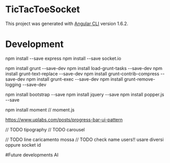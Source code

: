 # TicTacToeSocket

This project was generated with [Angular CLI](https://github.com/angular/angular-cli) version 1.6.2.

# Development
npm install --save express
npm install --save socket.io

npm install grunt --save-dev
npm install load-grunt-tasks --save-dev
npm install grunt-text-replace --save-dev
npm install grunt-contrib-compress --save-dev
npm install grunt-exec --save-dev
npm install grunt-remove-logging --save-dev

npm install bootstrap --save
npm install jquery --save
npm install popper.js --save

npm install moment // moment.js


https://www.uplabs.com/posts/progress-bar-ui-pattern

// TODO tipography
// TODO carousel

// TODO line caricamento mossa
// TODO check name users!! usare diversi oppure socket id

#Future developments
AI
